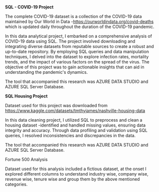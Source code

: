 
**SQL - COVID-19 Project** 

The complete COVID-19 dataset is a collection of the COVID-19 data maintained
by Our World in Data -https://ourworldindata.org/covid-deaths which is updated daily throughout the duration of the COVID-19 pandemic.

In this data analytical project, I embarked on a comprehensive analysis of COVID-19 data using SQL. 
The project involved downloading and integrating diverse datasets from reputable sources to create a robust and up-to-date repository. 
By employing SQL queries and data manipulation techniques, I delved into the dataset to explore infection rates, mortality trends, and the impact of various factors on the spread of the virus. 
The objective of this project was to gain actionable insights that can aid in understanding the pandemic's dynamics.

The tool that accompanied this research was AZURE DATA STUDIO and AZURE SQL Server Database.


**SQL Housing Project**

Dataset used for this project was downloaded from https://www.kaggle.com/datasets/tmthyjames/nashville-housing-data

In this data cleaning project, I utilized SQL to preprocess and clean a housing dataset -identified and handled missing values, ensuring data integrity and accuracy. Through data profiling and validation using SQL queries, I resolved inconsistencies and discrepancies in the data.

The tool that accompanied this research was AZURE DATA STUDIO and AZURE SQL Server Database.

Fortune 500 Analysis

Dataset used for this analysis included a fictious dataset, at the onset I explored different columns to understand industry wise, company wise, revenue wise, tenure wise and group them by the above mentioned categories.  
